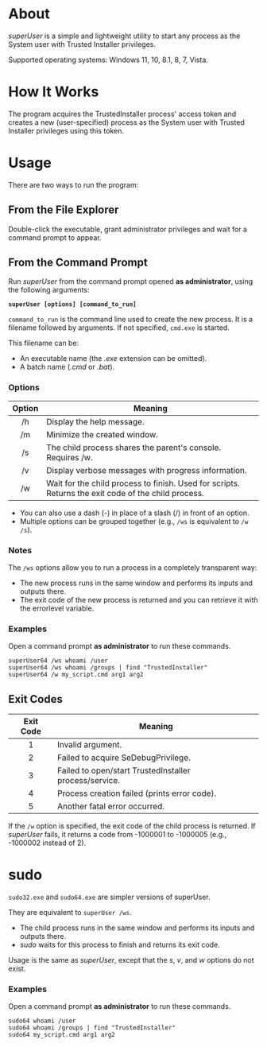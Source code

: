 # About
_superUser_ is a simple and lightweight utility to start any process as the System user with Trusted Installer privileges.

Supported operating systems: Windows 11, 10, 8.1, 8, 7, Vista.

# How It Works
The program acquires the TrustedInstaller process' access token and creates a new (user-specified) process as the System user with Trusted Installer privileges using this token.

# Usage
There are two ways to run the program:

## From the File Explorer
Double-click the executable, grant administrator privileges and wait for a command prompt to appear.

## From the Command Prompt
Run _superUser_ from the command prompt opened __as administrator__, using the following arguments:

__`superUser [options] [command_to_run]`__


`command_to_run` is the command line used to create the new process. It is a filename followed by arguments. If not specified, `cmd.exe` is started.

This filename can be:
- An executable name (the _.exe_ extension can be omitted).
- A batch name (_.cmd_ or _.bat_).


### Options

| Option |                           Meaning                           |
|:------:|-------------------------------------------------------------|
|   /h   | Display the help message.                                   |
|   /m   | Minimize the created window.                                |
|   /s   | The child process shares the parent's console. Requires /w. |
|   /v   | Display verbose messages with progress information.         |
|   /w   | Wait for the child process to finish. Used for scripts.<br />Returns the exit code of the child process. |

- You can also use a dash (-) in place of a slash (/) in front of an option.
- Multiple options can be grouped together (e.g., `/ws` is equivalent to `/w /s`).


### Notes

The `/ws` options allow you to run a process in a completely transparent way:

- The new process runs in the same window and performs its inputs and outputs there.
- The exit code of the new process is returned and you can retrieve it with the errorlevel variable.


### Examples

Open a command prompt __as administrator__ to run these commands.

	superUser64 /ws whoami /user
	superUser64 /ws whoami /groups | find "TrustedInstaller"
	superUser64 /w my_script.cmd arg1 arg2


## Exit Codes

| Exit Code |                        Meaning                         |
|:---------:|--------------------------------------------------------|
|     1     | Invalid argument.                                      |
|     2     | Failed to acquire SeDebugPrivilege.                    |
|     3     | Failed to open/start TrustedInstaller process/service. |
|     4     | Process creation failed (prints error code).           |
|     5     | Another fatal error occurred.                          |

If the `/w` option is specified, the exit code of the child process is returned.
If _superUser_ fails, it returns a code from -1000001 to -1000005 (e.g., -1000002 instead of 2).


# sudo

`sudo32.exe` and `sudo64.exe` are simpler versions of superUser.

They are equivalent to `superUser /ws`.

- The child process runs in the same window and performs its inputs and outputs there.
- _sudo_ waits for this process to finish and returns its exit code.

Usage is the same as _superUser_, except that the _s_, _v_, and _w_ options do not exist.


### Examples

Open a command prompt __as administrator__ to run these commands.

	sudo64 whoami /user
	sudo64 whoami /groups | find "TrustedInstaller"
	sudo64 my_script.cmd arg1 arg2

